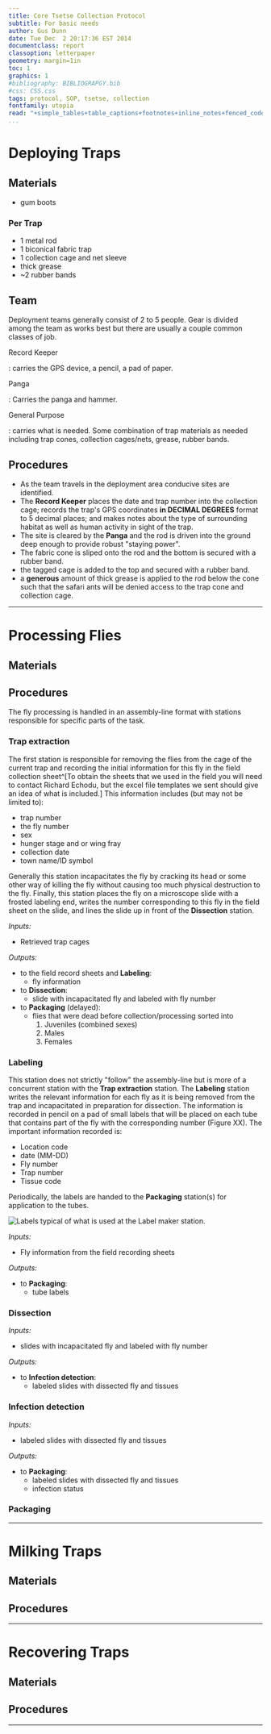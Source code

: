 ```yaml
---
title: Core Tsetse Collection Protocol
subtitle: For basic needs
author: Gus Dunn
date: Tue Dec  2 20:17:36 EST 2014
documentclass: report
classoption: letterpaper
geometry: margin=1in
toc: 1
graphics: 1
#bibliography: BIBLIOGRAPGY.bib
#css: CSS.css
tags: protocol, SOP, tsetse, collection
fontfamily: utopia
read: "+simple_tables+table_captions+footnotes+inline_notes+fenced_code_blocks+fenced_code_attributes+fancy_lists+definition_lists+superscript+subscript+tex_math_dollars"
...
```




# Deploying Traps #

## Materials ##
- gum boots

### Per Trap ###
- 1 metal rod
- 1 biconical fabric trap
- 1 collection cage and net sleeve
- thick grease
- ~2 rubber bands

## Team ##
Deployment teams generally consist of 2 to 5 people.
Gear is divided among the team as works best but there are usually a couple common classes of job.

Record Keeper

:	carries the GPS device, a pencil, a pad of paper.

Panga

:	Carries the panga and hammer.

General Purpose

:	carries what is needed. Some combination of trap materials as needed including trap cones, collection cages/nets, grease, rubber bands.

## Procedures ##
- As the team travels in the deployment area conducive sites are identified.
- The __Record Keeper__ places the date and trap number into the collection cage; records the trap's GPS coordinates __in DECIMAL DEGREES__ format to 5 decimal places; and makes notes about the type of surrounding habitat as well as human activity in sight of the trap.
- The site is cleared by the __Panga__ and the rod is driven into the ground deep enough to provide robust "staying power".
- The fabric cone is sliped onto the rod and the bottom is secured with a rubber band.
- the tagged cage is added to the top and secured with a rubber band.
- a __generous__ amount of thick grease is applied to the rod below the cone such that the safari ants will be denied access to the trap cone and collection cage.


----



# Processing Flies #

## Materials ##

## Procedures ##

The fly processing is handled in an assembly-line format with stations responsible for specific parts of the task.



### Trap extraction ###
The first station is responsible for removing the flies from the cage of the current trap and recording the initial information for this fly in the field collection sheet^[To obtain the sheets that we used in the field you will need to contact Richard Echodu,  but the excel file templates we sent should give an idea of what is included.]
This information includes (but may not be limited to):

- trap number
- the fly number
- sex
- hunger stage and or wing fray
- collection date
- town name/ID symbol

Generally this station incapacitates the fly by cracking its head or some other way of killing the fly without causing too much physical destruction to the fly.
Finally, this station places the fly on a microscope slide with a frosted labeling end, writes the number corresponding to this fly in the field sheet on the slide, and lines the slide up in front of the __Dissection__ station.

_Inputs:_

- Retrieved trap cages

_Outputs:_

- to the field record sheets and __Labeling__:
	- fly information
- to __Dissection__:
	- slide with incapacitated fly and labeled with fly number
- to __Packaging__ (delayed):
	- flies that were dead before collection/processing sorted into
		1. Juveniles (combined sexes)
		2. Males
		3. Females


### Labeling ###
This station does not strictly "follow" the assembly-line but is more of a concurrent station with the __Trap extraction__ station.
The __Labeling__ station writes the relevant information for each fly as it is being removed from the trap and incapacitated in preparation for dissection.
The information is recorded in pencil on a pad of small labels that will be placed on each tube that contains part of the fly with the corresponding number (Figure XX).
The important information recorded is:

- Location code
- date (MM-DD)
- Fly number
- Trap number
- Tissue code

Periodically, the labels are handed to the __Packaging__ station(s) for application to the tubes.



![Labels typical of what is used at the __Label maker__ station.](figures/label_pad.jpg)

_Inputs:_

- Fly information from the field recording sheets

_Outputs:_

- to __Packaging__:
	- tube labels

### Dissection ###

_Inputs:_

- slides with incapacitated fly and labeled with fly number

_Outputs:_

- to __Infection detection__:
	- labeled slides with dissected fly and tissues 


### Infection detection ###

_Inputs:_

- labeled slides with dissected fly and tissues 

_Outputs:_

- to __Packaging__:
	- labeled slides with dissected fly and tissues
	- infection status

### Packaging ###

----



# Milking Traps #

## Materials ##

## Procedures ##


----





# Recovering Traps #

## Materials ##

## Procedures ##


----


